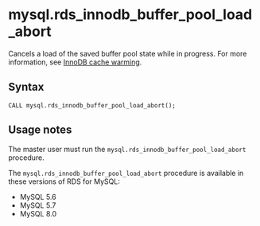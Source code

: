 # mysql\.rds\_innodb\_buffer\_pool\_load\_abort<a name="mysql_rds_innodb_buffer_pool_load_abort"></a>

Cancels a load of the saved buffer pool state while in progress\. For more information, see [InnoDB cache warming](CHAP_MySQL.md#MySQL.Concepts.InnoDBCacheWarming)\.

## Syntax<a name="mysql_rds_innodb_buffer_pool_load_abort-syntax"></a>

 

```
CALL mysql.rds_innodb_buffer_pool_load_abort();
```

## Usage notes<a name="mysql_rds_innodb_buffer_pool_load_abort-usage"></a>

The master user must run the `mysql.rds_innodb_buffer_pool_load_abort` procedure\. 

The `mysql.rds_innodb_buffer_pool_load_abort` procedure is available in these versions of RDS for MySQL:
+ MySQL 5\.6
+ MySQL 5\.7
+ MySQL 8\.0